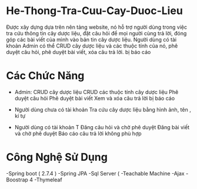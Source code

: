 # He-Thong-Tra-Cuu-Cay-Duoc-Lieu
Được xây dựng dựa trên nên tảng website, nó hỗ trợ người dùng trong việc tra cứu thông tin cây dược liệu, đặt câu hỏi để mọi người cùng trả lời, đóng góp các bài viết của mình vào bản tin cây dược liệu. Người dùng có tài khoản Admin có thể CRUD cây dược liệu và các thuộc tính của nó, phê duyệt câu hỏi, phê duyệt bài viết, xóa câu trả lời. bị báo cáo 

# Các Chức Năng
- Admin:
  CRUD cây dược liệu
  CRUD các thuộc tính cây dược liệu
  Phê duyệt câu hỏi
  Phê duyệt bài viết
  Xem và xóa câu trả lời bị báo cáo
  
- Người dùng chưa có tài khoản
  Tra cứu cây dược liệu bằng hình ảnh, tên , kí tự
  
- Người dùng có tài khoản
  T
  Đăng câu hỏi và chờ phê duyệt
  Đăng bài viết và chờ phê duyệt
  Báo cáo câu trả lời không phù hợp

# Công Nghệ Sử Dụng
-Spring boot ( 2.7.4 )
-Spring JPA
-Sql Server (
-Teachable Machine
-Ajax
-Boostrap 4
-Thymeleaf

